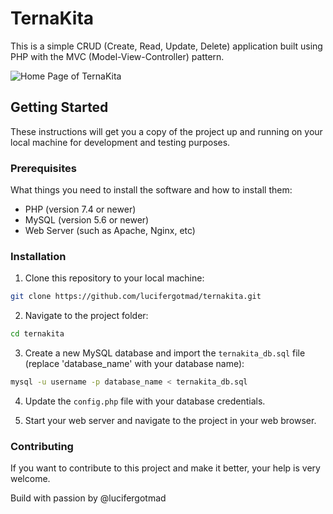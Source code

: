 # TernaKita

This is a simple CRUD (Create, Read, Update, Delete) application built using PHP with the MVC (Model-View-Controller) pattern.

![Home Page of TernaKita]("./assets/preview.png")

## Getting Started

These instructions will get you a copy of the project up and running on your local machine for development and testing purposes.

### Prerequisites

What things you need to install the software and how to install them:

- PHP (version 7.4 or newer)
- MySQL (version 5.6 or newer)
- Web Server (such as Apache, Nginx, etc)

### Installation

1. Clone this repository to your local machine:

```bash
git clone https://github.com/lucifergotmad/ternakita.git
```

2. Navigate to the project folder:

```bash
cd ternakita
```

3. Create a new MySQL database and import the `ternakita_db.sql` file (replace 'database_name' with your database name):

```bash
mysql -u username -p database_name < ternakita_db.sql
```

4. Update the `config.php` file with your database credentials.

5. Start your web server and navigate to the project in your web browser.

### Contributing

If you want to contribute to this project and make it better, your help is very welcome.

Build with passion by  @lucifergotmad
